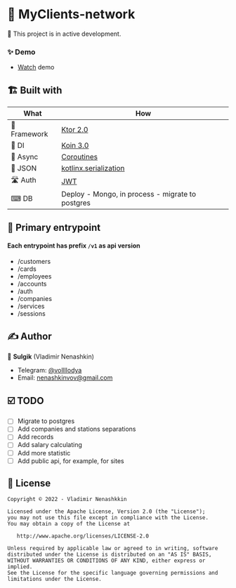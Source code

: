 # 🚀 MyClients-network

👷 This project is in active development.

### ✨ Demo

- [Watch](/docs/DEMO.md) demo

## 🏗️️ Built with

| What         | How                                                                      |
|--------------|--------------------------------------------------------------------------|
| 🧠 Framework | [Ktor 2.0](https://github.com/ktorio/ktor)                               |                                                                                          ||
| 💉 DI        | [Koin 3.0](https://github.com/InsertKoinIO/koin)                         |                                                                                                                             |
| 🌊 Async     | [Coroutines](https://kotlinlang.org/docs/coroutines-overview.html)       |
| 📄 JSON      | [kotlinx.serialization](https://github.com/Kotlin/kotlinx.serialization) ||
| 🛣️ Auth     | [JWT](https://jwt.io/)                                                   |
| ⌨ DB         | Deploy - Mongo, in process - migrate to postgres                         |

## 🥼 Primary entrypoint

#### Each entrypoint has prefix `/v1` as api version

- /customers
- /cards
- /employees
- /accounts
- /auth
- /companies
- /services
- /sessions

## ✍️ Author

👤 **Sulgik** (Vladimir Nenashkin)

* Telegram: <a href="https://t.me/vollllodya" target="_blank">@vollllodya</a>
* Email: nenashkinvov@gmail.com

## ☑️ TODO

- [ ] Migrate to postgres
- [ ] Add companies and stations separations
- [ ] Add records
- [ ] Add salary calculating
- [ ] Add more statistic
- [ ] Add public api, for example, for sites

## 📝 License

```
Copyright © 2022 - Vladimir Nenashkkin

Licensed under the Apache License, Version 2.0 (the "License");
you may not use this file except in compliance with the License.
You may obtain a copy of the License at

   http://www.apache.org/licenses/LICENSE-2.0

Unless required by applicable law or agreed to in writing, software
distributed under the License is distributed on an "AS IS" BASIS,
WITHOUT WARRANTIES OR CONDITIONS OF ANY KIND, either express or implied.
See the License for the specific language governing permissions and
limitations under the License.
```